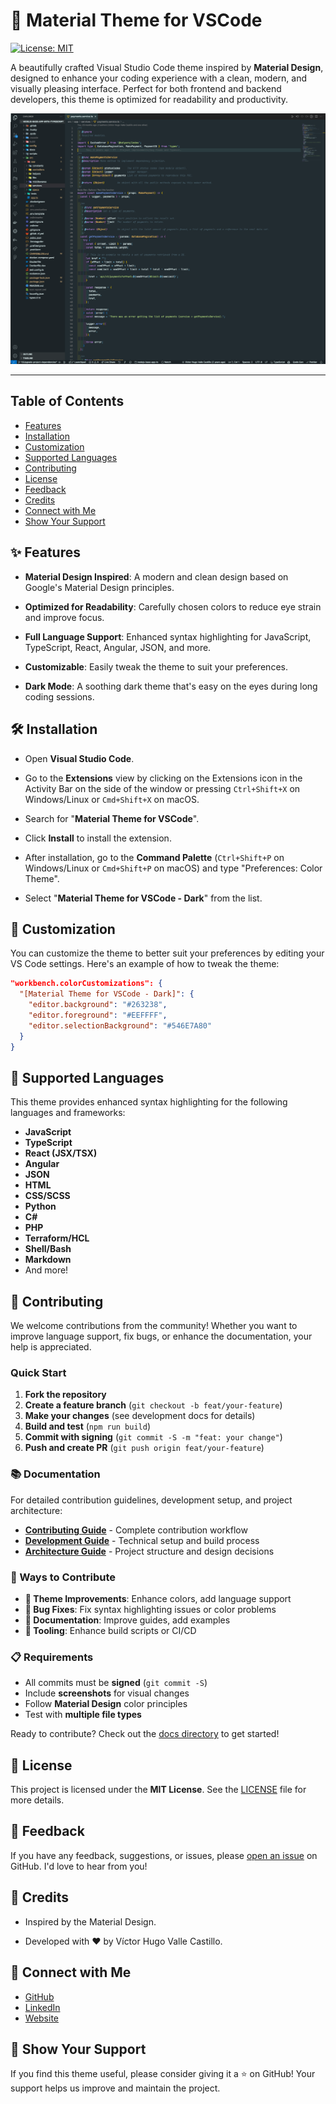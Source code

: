 # 🌟 Material Theme for VSCode

[![License: MIT](https://img.shields.io/badge/License-MIT-green.svg)](https://opensource.org/licenses/MIT)

A beautifully crafted Visual Studio Code theme inspired by **Material Design**, designed to enhance your coding experience with a clean, modern, and visually pleasing interface. Perfect for both frontend and backend developers, this theme is optimized for readability and productivity.

![Theme Preview](./images/dark.png?text=Theme+Preview)

---

## Table of Contents

- [Features](#✨-features)
- [Installation](#🛠-installation)
- [Customization](#🎨-customization)
- [Supported Languages](#🌈-supported-languages)
- [Contributing](#🚀-contributing)
- [License](#📜-license)
- [Feedback](#💬-feedback)
- [Credits](#🙏-credits)
- [Connect with Me](#🔗-connect-with-me)
- [Show Your Support](#🌟-show-your-support)

## ✨ Features

- **Material Design Inspired**: A modern and clean design based on Google's Material Design principles.

- **Optimized for Readability**: Carefully chosen colors to reduce eye strain and improve focus.

- **Full Language Support**: Enhanced syntax highlighting for JavaScript, TypeScript, React, Angular, JSON, and more.

- **Customizable**: Easily tweak the theme to suit your preferences.

- **Dark Mode**: A soothing dark theme that's easy on the eyes during long coding sessions.

## 🛠 Installation

- Open **Visual Studio Code**.

- Go to the **Extensions** view by clicking on the Extensions icon in the Activity Bar on the side of the window or pressing `Ctrl+Shift+X` on Windows/Linux or `Cmd+Shift+X` on macOS.

- Search for "**Material Theme for VSCode**".

- Click **Install** to install the extension.

- After installation, go to the **Command Palette** (`Ctrl+Shift+P` on Windows/Linux or `Cmd+Shift+P` on macOS) and type "Preferences: Color Theme".

- Select "**Material Theme for VSCode - Dark**" from the list.

## 🎨 Customization

You can customize the theme to better suit your preferences by editing your VS Code settings. Here's an example of how to tweak the theme:

```json
"workbench.colorCustomizations": {
  "[Material Theme for VSCode - Dark]": {
    "editor.background": "#263238",
    "editor.foreground": "#EEFFFF",
    "editor.selectionBackground": "#546E7A80"
  }
}
```

## 🌈 Supported Languages

This theme provides enhanced syntax highlighting for the following languages and frameworks:

- **JavaScript**
- **TypeScript**
- **React (JSX/TSX)**
- **Angular**
- **JSON**
- **HTML**
- **CSS/SCSS**
- **Python**
- **C#**
- **PHP**
- **Terraform/HCL**
- **Shell/Bash**
- **Markdown**
- And more!

## 🚀 Contributing

We welcome contributions from the community! Whether you want to improve language support, fix bugs, or enhance the documentation, your help is appreciated.

### Quick Start

1. **Fork the repository**
2. **Create a feature branch** (`git checkout -b feat/your-feature`)
3. **Make your changes** (see development docs for details)
4. **Build and test** (`npm run build`)
5. **Commit with signing** (`git commit -S -m "feat: your change"`)
6. **Push and create PR** (`git push origin feat/your-feature`)

### 📚 Documentation

For detailed contribution guidelines, development setup, and project architecture:

- **[Contributing Guide](./docs/CONTRIBUTING.md)** - Complete contribution workflow
- **[Development Guide](./docs/DEVELOPMENT.md)** - Technical setup and build process
- **[Architecture Guide](./docs/ARCHITECTURE.md)** - Project structure and design decisions

### 🎯 Ways to Contribute

- **🎨 Theme Improvements**: Enhance colors, add language support
- **🐛 Bug Fixes**: Fix syntax highlighting issues or color problems
- **📖 Documentation**: Improve guides, add examples
- **🔧 Tooling**: Enhance build scripts or CI/CD

### 📋 Requirements

- All commits must be **signed** (`git commit -S`)
- Include **screenshots** for visual changes
- Follow **Material Design** color principles
- Test with **multiple file types**

Ready to contribute? Check out the [docs directory](./docs/) to get started!

## 📜 License

This project is licensed under the **MIT License**. See the [LICENSE](./LICENSE) file for more details.

## 💬 Feedback

If you have any feedback, suggestions, or issues, please [open an issue](https://github.com/vihuvac/material-theme-for-vscode/issues) on GitHub. I'd love to hear from you!

## 🙏 Credits

- Inspired by the Material Design.

- Developed with ❤️ by Víctor Hugo Valle Castillo.

## 🔗 Connect with Me

- [GitHub](https://github.com/vihuvac)
- [LinkedIn](https://www.linkedin.com/in/vihuvac/)
- [Website](https://vihuvac.com/)

## 🌟 Show Your Support

If you find this theme useful, please consider giving it a ⭐️ on GitHub! Your support helps us improve and maintain the project.
